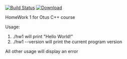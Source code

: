 [![Build Status](https://travis-ci.org/OlegWorld/hw1.svg?branch=master)](https://travis-ci.org/OlegWorld/hw1) [ ![Download](https://api.bintray.com/packages/olegworld/Otus_Homework/hw1/images/download.svg) ](https://bintray.com/olegworld/Otus_Homework/hw1/_latestVersion)

HomeWork 1 for Otus C++ course

Usage:
1.   ./hw1 will print "Hello World!"
2.   ./hw1 --version will print the current program version

All other usage will display an error
